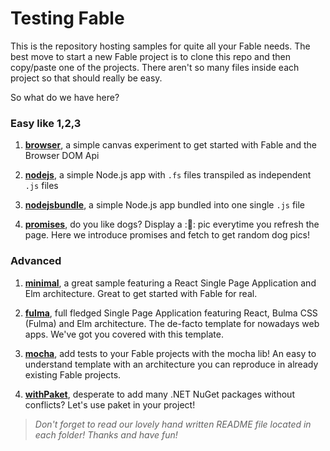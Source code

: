 # Testing Fable

This is the repository hosting samples for quite all your Fable needs. The best move to start a new Fable project is to clone this repo and then copy/paste one of the projects. There aren't so many files inside each project so that should really be easy.

So what do we have here?

### Easy like 1,2,3

1. **[browser](https://github.com/fable-compiler/fable2-samples/tree/master/browser)**, a simple canvas experiment to get started with Fable and the Browser DOM Api

2. **[nodejs](https://github.com/fable-compiler/fable2-samples/tree/master/nodejs)**, a simple Node.js app with `.fs` files transpiled as independent `.js` files

3. **[nodejsbundle](https://github.com/fable-compiler/fable2-samples/tree/master/nodejsbundle)**, a simple Node.js app bundled into one single `.js` file

4. **[promises](https://github.com/fable-compiler/fable2-samples/tree/master/promises)**, do you like dogs? Display a ::dog:: pic everytime you refresh the page. Here we introduce promises and fetch to get random dog pics!

### Advanced

1. **[minimal](https://github.com/fable-compiler/fable2-samples/tree/master/minimal)**, a great sample featuring a React Single Page Application and Elm architecture. Great to get started with Fable for real.

2. **[fulma](https://github.com/MangelMaxime/fulma-demo)**, full fledged Single Page Application featuring React, Bulma CSS (Fulma) and Elm architecture. The de-facto template for nowadays web apps. We've got you covered with this template.

3. **[mocha](https://github.com/fable-compiler/fable2-samples/tree/master/mocha)**, add tests to your Fable projects with the mocha lib! An easy to understand template with an architecture you can reproduce in already existing Fable projects.

4. **[withPaket](https://github.com/fable-compiler/fable2-samples/tree/master/withpaket)**, desperate to add many .NET NuGet packages without conflicts? Let's use paket in your project!

> *Don't forget to read our lovely hand written README file located in each folder! Thanks and have fun!*